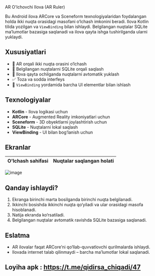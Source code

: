  AR O'lchovchi Ilova (AR Ruler)

Bu Android ilova ARCore va Sceneform texnologiyalaridan foydalangan holda ikki nuqta orasidagi masofani o‘lchash imkonini beradi. Ilova Kotlin tilida yozilgan va `ViewBinding` bilan ishlaydi. Belgilangan nuqtalar SQLite ma’lumotlar bazasiga saqlanadi va ilova qayta ishga tushirilganda ularni yuklaydi.

## Xususiyatlari

- 📐 AR orqali ikki nuqta orasini o‘lchash
- 💾 Belgilangan nuqtalarni SQLite orqali saqlash
- 🔄 Ilova qayta ochilganda nuqtalarni avtomatik yuklash
- ✅ Toza va sodda interfeys
- 🔧 `ViewBinding` yordamida barcha UI elementlar bilan ishlash

## Texnologiyalar

- **Kotlin** - Ilova logikasi uchun
- **ARCore** - Augmented Reality imkoniyatlari uchun
- **Sceneform** - 3D obyektlarni joylashtirish uchun
- **SQLite** - Nuqtalarni lokal saqlash
- **ViewBinding** - UI bilan bog‘lanish uchun

## Ekranlar

| O'lchash sahifasi | Nuqtalar saqlangan holati |
|-------------------|----------------------------|

![image](https://github.com/user-attachments/assets/269a7f60-a9b4-498a-ad9a-0ea65a40a6c6)


## Qanday ishlaydi?

1. Ekranga birinchi marta bosilganda birinchi nuqta belgilanadi.
2. Ikkinchi bosishda ikkinchi nuqta qo‘yiladi va ular orasidagi masofa hisoblanadi.
3. Natija ekranda ko‘rsatiladi.
4. Belgilangan nuqtalar avtomatik ravishda SQLite bazasiga saqlanadi.


## Eslatma

- AR ilovalar faqat ARCore’ni qo‘llab-quvvatlovchi qurilmalarda ishlaydi.
- Ilovada internet talab qilinmaydi – barcha ma’lumotlar lokal saqlanadi.

## Loyiha apk : https://t.me/qidirsa_chiqadi/47

